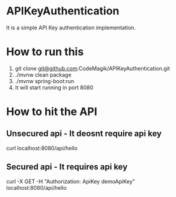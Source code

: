 # APIKeyAuthentication
It is a simple API Key authentication implementation.

# How to run this
1. git clone git@github.com:CodeMagik/APIKeyAuthentication.git
2. ./mvnw clean package
3. ./mvnw spring-boot:run
4. It will start running in port 8080

# How to hit the API
## Unsecured api - It deosnt require api key
  curl localhost:8080/api/hello

## Secured api - It requires api key
  curl -X GET -H "Authorization: ApiKey demoApiKey" localhost:8080/api/hello

